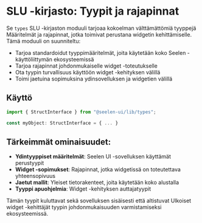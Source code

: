 # **SLU -kirjasto: Tyypit ja rajapinnat**

Se `types` SLU -kirjaston moduuli tarjoaa kokoelman välttämättömiä tyyppejä
Määritelmät ja rajapinnat, jotka toimivat perustana widgetin kehittämiselle.
Tämä moduuli on suunniteltu:

- Tarjoa standardoidut tyyppimääritelmät, joita käytetään koko Seelen
  -käyttöliittymän ekosysteemissä
- Tarjoa rajapinnat johdonmukaiselle widget -toteutukselle
- Ota tyypin turvallisuus käyttöön widget -kehityksen välillä
- Toimi jaetuina sopimuksina ydinsovelluksen ja widgetien välillä

## **Käyttö**

```ts
import { StructInterface } from "@seelen-ui/lib/types";

const myObject: StructInterface = { ... }
```

## **Tärkeimmät ominaisuudet:**

- **Ydintyyppiset määritelmät**: Seelen UI -sovelluksen käyttämät perustyypit
- **Widget -sopimukset**: Rajapinnat, jotka widgetissä on toteutettava
  yhteensopivuus
- **Jaetut mallit**: Yleiset tietorakenteet, joita käytetään koko alustalla
- **Tyyppi apuohjelmia**: Widget -kehityksen auttajatyypit

Tämän tyypit kuluttavat sekä sovelluksen sisäisesti että altistuvat Ulkoiset
widget -kehittäjät tyypin johdonmukaisuuden varmistamiseksi ekosysteemissä.
